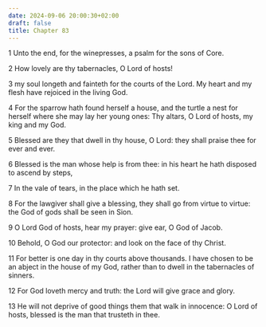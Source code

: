 ```yaml
---
date: 2024-09-06 20:00:30+02:00
draft: false
title: Chapter 83
---
```




1 Unto the end, for the winepresses, a psalm for the sons of Core.

2 How lovely are thy tabernacles, O Lord of hosts!

3 my soul longeth and fainteth for the courts of the Lord. My heart and my flesh have rejoiced in the living God.

4 For the sparrow hath found herself a house, and the turtle a nest for herself where she may lay her young ones: Thy altars, O Lord of hosts, my king and my God.

5 Blessed are they that dwell in thy house, O Lord: they shall praise thee for ever and ever.

6 Blessed is the man whose help is from thee: in his heart he hath disposed to ascend by steps,

7 In the vale of tears, in the place which he hath set.

8 For the lawgiver shall give a blessing, they shall go from virtue to virtue: the God of gods shall be seen in Sion.

9 O Lord God of hosts, hear my prayer: give ear, O God of Jacob.

10 Behold, O God our protector: and look on the face of thy Christ.

11 For better is one day in thy courts above thousands. I have chosen to be an abject in the house of my God, rather than to dwell in the tabernacles of sinners.

12 For God loveth mercy and truth: the Lord will give grace and glory.

13 He will not deprive of good things them that walk in innocence: O Lord of hosts, blessed is the man that trusteth in thee.

